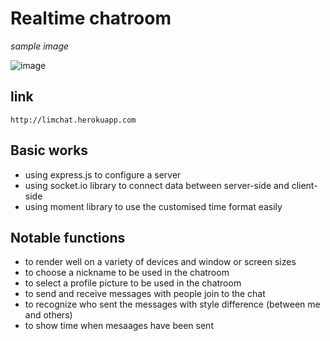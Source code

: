 # Realtime chatroom

*sample image*

![image](https://user-images.githubusercontent.com/80735337/113517383-829e6e80-9577-11eb-92bf-309be92287fc.png)

## link

    http://limchat.herokuapp.com

## Basic works

- using express.js to configure a server
- using socket.io library to connect data between server-side and client-side
- using moment library to use the customised time format easily

## Notable functions

- to render well on a variety of devices and window or screen sizes
- to choose a nickname to be used in the chatroom
- to select a profile picture to be used in the chatroom
- to send and receive messages with people join to the chat
- to recognize who sent the messages with style difference (between me and others)
- to show time when mesaages have been sent
